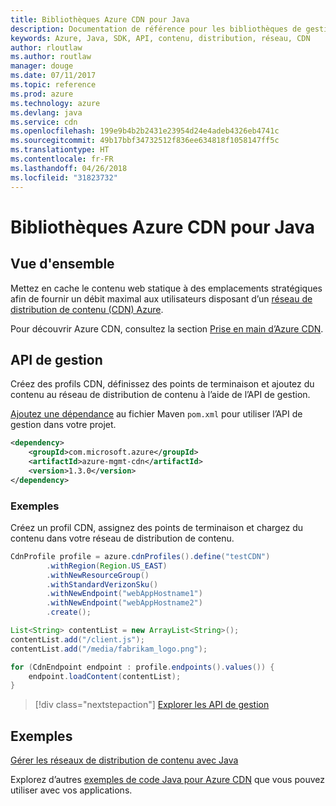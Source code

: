```yaml
---
title: Bibliothèques Azure CDN pour Java
description: Documentation de référence pour les bibliothèques de gestion Java CDN
keywords: Azure, Java, SDK, API, contenu, distribution, réseau, CDN
author: rloutlaw
ms.author: routlaw
manager: douge
ms.date: 07/11/2017
ms.topic: reference
ms.prod: azure
ms.technology: azure
ms.devlang: java
ms.service: cdn
ms.openlocfilehash: 199e9b4b2b2431e23954d24e4adeb4326eb4741c
ms.sourcegitcommit: 49b17bbf34732512f836ee634818f1058147ff5c
ms.translationtype: HT
ms.contentlocale: fr-FR
ms.lasthandoff: 04/26/2018
ms.locfileid: "31823732"
---
```

# <a name="azure-cdn-libraries-for-java"></a>Bibliothèques Azure CDN pour Java

## <a name="overview"></a>Vue d'ensemble

Mettez en cache le contenu web statique à des emplacements stratégiques afin de fournir un débit maximal aux utilisateurs disposant d’un [réseau de distribution de contenu (CDN) Azure](/azure/cdn/cdn-overview).

Pour découvrir Azure CDN, consultez la section [Prise en main d’Azure CDN](/azure/cdn/cdn-create-new-endpoint).

## <a name="management-api"></a>API de gestion

Créez des profils CDN, définissez des points de terminaison et ajoutez du contenu au réseau de distribution de contenu à l’aide de l’API de gestion.

[Ajoutez une dépendance](https://maven.apache.org/guides/getting-started/index.html#How_do_I_use_external_dependencies) au fichier Maven `pom.xml` pour utiliser l’API de gestion dans votre projet.

```XML
<dependency>
    <groupId>com.microsoft.azure</groupId>
    <artifactId>azure-mgmt-cdn</artifactId>
    <version>1.3.0</version>
</dependency>
```   

### <a name="example"></a>Exemples

Créez un profil CDN, assignez des points de terminaison et chargez du contenu dans votre réseau de distribution de contenu.

```java
CdnProfile profile = azure.cdnProfiles().define("testCDN")
        .withRegion(Region.US_EAST)
        .withNewResourceGroup()
        .withStandardVerizonSku()
        .withNewEndpoint("webAppHostname1")
        .withNewEndpoint("webAppHostname2")
        .create();

List<String> contentList = new ArrayList<String>();
contentList.add("/client.js");
contentList.add("/media/fabrikam_logo.png");

for (CdnEndpoint endpoint : profile.endpoints().values()) {
    endpoint.loadContent(contentList);
}
```

> [!div class="nextstepaction"]
> [Explorer les API de gestion](/java/api/overview/azure/cdn/management)

## <a name="samples"></a>Exemples

[Gérer les réseaux de distribution de contenu avec Java](https://github.com/Azure-Samples/cdn-java-manage-cdn)

Explorez d’autres [exemples de code Java pour Azure CDN](https://azure.microsoft.com/resources/samples/?platform=java&term=cdn) que vous pouvez utiliser avec vos applications.